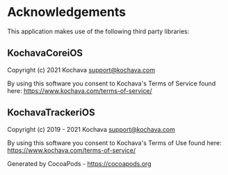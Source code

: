 # Acknowledgements
This application makes use of the following third party libraries:

## KochavaCoreiOS

Copyright (c) 2021 Kochava <support@kochava.com>

By using this software you consent to Kochava's Terms of Service found here:  https://www.kochava.com/terms-of-service/


## KochavaTrackeriOS

Copyright (c) 2019 - 2021 Kochava <support@kochava.com>

By using this software you consent to Kochava's Terms of Use found here:  https://www.kochava.com/terms-of-service/

Generated by CocoaPods - https://cocoapods.org
